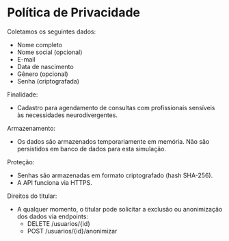 # Política de Privacidade

Coletamos os seguintes dados:
- Nome completo
- Nome social (opcional)
- E-mail
- Data de nascimento
- Gênero (opcional)
- Senha (criptografada)

Finalidade:
- Cadastro para agendamento de consultas com profissionais sensíveis às necessidades neurodivergentes.

Armazenamento:
- Os dados são armazenados temporariamente em memória. Não são persistidos em banco de dados para esta simulação.

Proteção:
- Senhas são armazenadas em formato criptografado (hash SHA-256).
- A API funciona via HTTPS.

Direitos do titular:
- A qualquer momento, o titular pode solicitar a exclusão ou anonimização dos dados via endpoints:
  - DELETE /usuarios/{id}
  - POST /usuarios/{id}/anonimizar